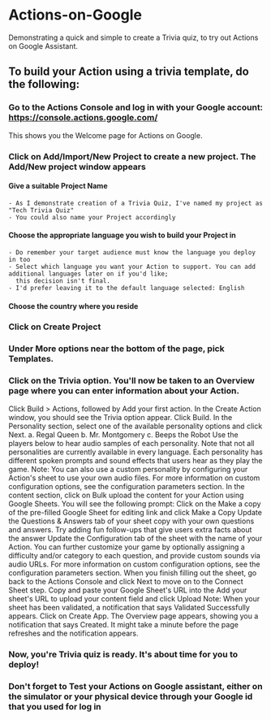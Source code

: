 # Actions-on-Google
Demonstrating a quick and simple to create a Trivia quiz, to try out Actions on Google Assistant.

## To build your Action using a trivia template, do the following:

### Go to the Actions Console and log in with your Google account: https://console.actions.google.com/
This shows you the Welcome page for Actions on Google.
### Click on Add/Import/New Project to create a new project. The Add/New project window appears
  #### Give a suitable Project Name 
    - As I demonstrate creation of a Trivia Quiz, I've named my project as "Tech Trivia Quiz"
    - You could also name your Project accordingly
  #### Choose the appropriate language you wish to build your Project in
    - Do remember your target audience must know the language you deploy in too
    - Select which language you want your Action to support. You can add additional languages later on if you'd like; 
      this decision isn't final.
    - I'd prefer leaving it to the default language selected: English
  #### Choose the country where you reside
### Click on Create Project
### Under More options near the bottom of the page, pick Templates.
### Click on the Trivia option. You'll now be taken to an Overview page where you can enter information about your Action.
   Click Build > Actions, followed by Add your first action.
   In the Create Action window, you should see the Trivia option appear. Click Build.
   In the Personality section, select one of the available personality options and click Next.
    a. Regal Queen
    b. Mr. Montgomery
    c. Beeps the Robot
   Use the players below to hear audio samples of each personality. Note that not all personalities are currently available in    every language.
    Each personality has different spoken prompts and sound effects that users hear as they play the game.
      Note: You can also use a custom personality by configuring your Action's sheet to use your own audio files. For more                 information on custom configuration options, see the configuration parameters section.
   In the content section, click on Bulk upload the content for your Action using Google Sheets. You will see the following      prompt:
   Click on the Make a copy of the pre-filled Google Sheet for editing link and click Make a Copy
   Update the Questions & Answers tab of your sheet copy with your own questions and answers. Try adding fun follow-ups that      give users extra facts about the answer
   Update the Configuration tab of the sheet with the name of your Action. You can further customize your game by optionally      assigning a difficulty and/or category to each question, and provide custom sounds via audio URLs. 
      For more information on custom configuration options, see the configuration parameters section.
   When you finish filling out the sheet, go back to the Actions Console and click Next to move on to the Connect Sheet step.
   Copy and paste your Google Sheet's URL into the Add your sheet's URL to upload your content field and click Upload
      Note: When your sheet has been validated, a notification that says Validated Successfully appears. 
   Click on Create App. The Overview page appears, showing you a notification that says Created. It might take a minute before    the page refreshes and the notification appears.
 ### Now, you're Trivia quiz is ready. It's about time for you to deploy! 
 ### Don't forget to Test your Actions on Google assistant, either on the simulator or your physical device through your            Google id that you used for log in
   
